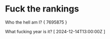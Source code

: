 # Fuck the rankings

Who the hell am I?
{ 7695875 }

What fucking year is it?
[ 2024-12-14T13:00:00Z ]
